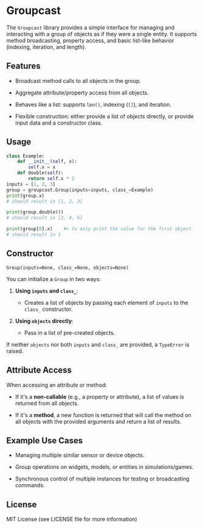 

Groupcast
============

The `Groupcast` library provides a simple interface for managing and interacting with a group of objects as if they were a single entity. It supports method broadcasting, property access, and basic list-like behavior (indexing, iteration, and length).

Features
--------

*   Broadcast method calls to all objects in the group.
    
*   Aggregate attribute/property access from all objects.
    
*   Behaves like a list: supports `len()`, indexing (`[]`), and iteration.
    
*   Flexible construction: either provide a list of objects directly, or provide input data and a constructor class.

Usage
-----

```python
class Example:
    def __init__(self, x):
        self.x = x
    def double(self):
        return self.x * 2
inputs = [1, 2, 3]
group = groupcast.Group(inputs=inputs, class_=Example) 
print(group.x)
# should result in [1, 2, 3]

print(group.double())
# should result in [2, 4, 6]

print(group[0].x)    #< to only print the value for the first object
# should result in 1
```

Constructor
-----------

`Group(inputs=None, class_=None, objects=None)`

You can initialize a `Group` in two ways:

1.  **Using `inputs` and `class_`**:
    
    *   Creates a list of objects by passing each element of `inputs` to the `class_` constructor.
        
2.  **Using `objects` directly**:
    
    *   Pass in a list of pre-created objects.
        

If neither `objects` nor both `inputs` and `class_` are provided, a `TypeError` is raised.

Attribute Access
----------------

When accessing an attribute or method:

*   If it's a **non-callable** (e.g., a property or attribute), a list of values is returned from all objects.
    
*   If it's a **method**, a new function is returned that will call the method on all objects with the provided arguments and return a list of results.
    

Example Use Cases
-----------------

*   Managing multiple similar sensor or device objects.
    
*   Group operations on widgets, models, or entities in simulations/games.
    
*   Synchronous control of multiple instances for testing or broadcasting commands.
    

License
-------

MIT License (see LICENSE file for more information)
